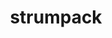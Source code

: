 ---
title: "strumpack"
layout: cache
categories: [package, develop-2024-05-19]
meta: {"versions": ["7.2.0"], "compilers": ["gcc@=11.4.0", "gcc@=9.4.0", "oneapi@=2024.0.0"], "oss": ["ubuntu20.04", "ubuntu22.04"], "platforms": ["linux"], "targets": ["neoverse_v1", "neoverse_v2", "ppc64le", "x86_64_v3"], "stacks": ["e4s", "e4s-neoverse-v2", "e4s-neoverse_v1", "e4s-oneapi", "e4s-power", "e4s-rocm-external", "root"], "num_specs": 14, "num_specs_by_stack": {"e4s-power": 2, "root": 14, "e4s-neoverse_v1": 4, "e4s-neoverse-v2": 4, "e4s-rocm-external": 2, "e4s": 1, "e4s-oneapi": 1}}
spec_details: [{"hash": "z3zrcudtpjyr7xr2rx7vrqnu2dp4dc6y", "compiler": "gcc@=9.4.0", "versions": ["7.2.0"], "os": "ubuntu20.04", "platform": "linux", "target": "ppc64le", "variants": ["build_system=cmake", "build_type=Release", "+butterflypack", "+c_interface", "~count_flops", "+cuda", "cuda_arch=70", "generator=make", "~ipo", "~magma", "+mpi", "+openmp", "+parmetis", "~rocm", "~scotch", "+shared", "~slate", "~task_timers", "+zfp"], "stacks": ["e4s-power", "root"], "size": "-", "tarball": "https://binaries.spack.io/releases/develop-2024-05-19/build_cache/linux-ubuntu20.04-ppc64le/gcc-9.4.0/strumpack-7.2.0/linux-ubuntu20.04-ppc64le-gcc-9.4.0-strumpack-7.2.0-z3zrcudtpjyr7xr2rx7vrqnu2dp4dc6y.spack"}, {"hash": "ibnywt4esascwpyo6r6eof3j3scgptfc", "compiler": "gcc@=9.4.0", "versions": ["7.2.0"], "os": "ubuntu20.04", "platform": "linux", "target": "ppc64le", "variants": ["build_system=cmake", "build_type=Release", "+butterflypack", "+c_interface", "~count_flops", "~cuda", "generator=make", "~ipo", "~magma", "+mpi", "+openmp", "+parmetis", "~rocm", "~scotch", "+shared", "~slate", "~task_timers", "+zfp"], "stacks": ["e4s-power", "root"], "size": "-", "tarball": "https://binaries.spack.io/releases/develop-2024-05-19/build_cache/linux-ubuntu20.04-ppc64le/gcc-9.4.0/strumpack-7.2.0/linux-ubuntu20.04-ppc64le-gcc-9.4.0-strumpack-7.2.0-ibnywt4esascwpyo6r6eof3j3scgptfc.spack"}, {"hash": "66inz7tyfqbn4lc36ys4iuaws23lpdby", "compiler": "gcc@=11.4.0", "versions": ["7.2.0"], "os": "ubuntu22.04", "platform": "linux", "target": "neoverse_v1", "variants": ["build_system=cmake", "build_type=Release", "+butterflypack", "+c_interface", "~count_flops", "+cuda", "cuda_arch=80", "generator=make", "~ipo", "~magma", "+mpi", "+openmp", "+parmetis", "~rocm", "~scotch", "+shared", "~slate", "~task_timers", "+zfp"], "stacks": ["e4s-neoverse_v1", "root"], "size": "-", "tarball": "https://binaries.spack.io/releases/develop-2024-05-19/build_cache/linux-ubuntu22.04-neoverse_v1/gcc-11.4.0/strumpack-7.2.0/linux-ubuntu22.04-neoverse_v1-gcc-11.4.0-strumpack-7.2.0-66inz7tyfqbn4lc36ys4iuaws23lpdby.spack"}, {"hash": "d32z2kb464zhyd5lodipyu7tepdduar4", "compiler": "gcc@=11.4.0", "versions": ["7.2.0"], "os": "ubuntu22.04", "platform": "linux", "target": "neoverse_v1", "variants": ["build_system=cmake", "build_type=Release", "+butterflypack", "+c_interface", "~count_flops", "+cuda", "cuda_arch=90", "generator=make", "~ipo", "~magma", "+mpi", "+openmp", "+parmetis", "~rocm", "~scotch", "+shared", "~slate", "~task_timers", "+zfp"], "stacks": ["e4s-neoverse_v1", "root"], "size": "-", "tarball": "https://binaries.spack.io/releases/develop-2024-05-19/build_cache/linux-ubuntu22.04-neoverse_v1/gcc-11.4.0/strumpack-7.2.0/linux-ubuntu22.04-neoverse_v1-gcc-11.4.0-strumpack-7.2.0-d32z2kb464zhyd5lodipyu7tepdduar4.spack"}, {"hash": "zb2va5nlhqbrzlewnwr2re4yoj2evg72", "compiler": "gcc@=11.4.0", "versions": ["7.2.0"], "os": "ubuntu22.04", "platform": "linux", "target": "neoverse_v1", "variants": ["build_system=cmake", "build_type=Release", "+butterflypack", "+c_interface", "~count_flops", "+cuda", "cuda_arch=75", "generator=make", "~ipo", "~magma", "+mpi", "+openmp", "+parmetis", "~rocm", "~scotch", "+shared", "~slate", "~task_timers", "+zfp"], "stacks": ["e4s-neoverse_v1", "root"], "size": "-", "tarball": "https://binaries.spack.io/releases/develop-2024-05-19/build_cache/linux-ubuntu22.04-neoverse_v1/gcc-11.4.0/strumpack-7.2.0/linux-ubuntu22.04-neoverse_v1-gcc-11.4.0-strumpack-7.2.0-zb2va5nlhqbrzlewnwr2re4yoj2evg72.spack"}, {"hash": "zevaaqzpfozrkopmoqow4ytdykfmlw6o", "compiler": "gcc@=11.4.0", "versions": ["7.2.0"], "os": "ubuntu22.04", "platform": "linux", "target": "neoverse_v1", "variants": ["build_system=cmake", "build_type=Release", "+butterflypack", "+c_interface", "~count_flops", "~cuda", "generator=make", "~ipo", "~magma", "+mpi", "+openmp", "+parmetis", "~rocm", "~scotch", "+shared", "~slate", "~task_timers", "+zfp"], "stacks": ["e4s-neoverse_v1", "root"], "size": "-", "tarball": "https://binaries.spack.io/releases/develop-2024-05-19/build_cache/linux-ubuntu22.04-neoverse_v1/gcc-11.4.0/strumpack-7.2.0/linux-ubuntu22.04-neoverse_v1-gcc-11.4.0-strumpack-7.2.0-zevaaqzpfozrkopmoqow4ytdykfmlw6o.spack"}, {"hash": "qp3dbhcqaoenp33bre7tl2hu5kp4zkzu", "compiler": "gcc@=11.4.0", "versions": ["7.2.0"], "os": "ubuntu22.04", "platform": "linux", "target": "neoverse_v2", "variants": ["build_system=cmake", "build_type=Release", "+butterflypack", "+c_interface", "~count_flops", "~cuda", "generator=make", "~ipo", "~magma", "+mpi", "+openmp", "+parmetis", "~rocm", "~scotch", "+shared", "~slate", "~task_timers", "+zfp"], "stacks": ["e4s-neoverse-v2", "root"], "size": "-", "tarball": "https://binaries.spack.io/releases/develop-2024-05-19/build_cache/linux-ubuntu22.04-neoverse_v2/gcc-11.4.0/strumpack-7.2.0/linux-ubuntu22.04-neoverse_v2-gcc-11.4.0-strumpack-7.2.0-qp3dbhcqaoenp33bre7tl2hu5kp4zkzu.spack"}, {"hash": "5pe72p6c4ha55ocixxzxvbiaa5qlzxz3", "compiler": "gcc@=11.4.0", "versions": ["7.2.0"], "os": "ubuntu22.04", "platform": "linux", "target": "neoverse_v2", "variants": ["build_system=cmake", "build_type=Release", "+butterflypack", "+c_interface", "~count_flops", "+cuda", "cuda_arch=80", "generator=make", "~ipo", "~magma", "+mpi", "+openmp", "+parmetis", "~rocm", "~scotch", "+shared", "~slate", "~task_timers", "+zfp"], "stacks": ["e4s-neoverse-v2", "root"], "size": "-", "tarball": "https://binaries.spack.io/releases/develop-2024-05-19/build_cache/linux-ubuntu22.04-neoverse_v2/gcc-11.4.0/strumpack-7.2.0/linux-ubuntu22.04-neoverse_v2-gcc-11.4.0-strumpack-7.2.0-5pe72p6c4ha55ocixxzxvbiaa5qlzxz3.spack"}, {"hash": "lkveorwvzhypbncdlzhxodgwa4mq4qfl", "compiler": "gcc@=11.4.0", "versions": ["7.2.0"], "os": "ubuntu22.04", "platform": "linux", "target": "neoverse_v2", "variants": ["build_system=cmake", "build_type=Release", "+butterflypack", "+c_interface", "~count_flops", "+cuda", "cuda_arch=90", "generator=make", "~ipo", "~magma", "+mpi", "+openmp", "+parmetis", "~rocm", "~scotch", "+shared", "~slate", "~task_timers", "+zfp"], "stacks": ["e4s-neoverse-v2", "root"], "size": "-", "tarball": "https://binaries.spack.io/releases/develop-2024-05-19/build_cache/linux-ubuntu22.04-neoverse_v2/gcc-11.4.0/strumpack-7.2.0/linux-ubuntu22.04-neoverse_v2-gcc-11.4.0-strumpack-7.2.0-lkveorwvzhypbncdlzhxodgwa4mq4qfl.spack"}, {"hash": "aljczq7xjylppwu3kwlfdlqoletu3gnm", "compiler": "gcc@=11.4.0", "versions": ["7.2.0"], "os": "ubuntu22.04", "platform": "linux", "target": "neoverse_v2", "variants": ["build_system=cmake", "build_type=Release", "+butterflypack", "+c_interface", "~count_flops", "+cuda", "cuda_arch=75", "generator=make", "~ipo", "~magma", "+mpi", "+openmp", "+parmetis", "~rocm", "~scotch", "+shared", "~slate", "~task_timers", "+zfp"], "stacks": ["e4s-neoverse-v2", "root"], "size": "-", "tarball": "https://binaries.spack.io/releases/develop-2024-05-19/build_cache/linux-ubuntu22.04-neoverse_v2/gcc-11.4.0/strumpack-7.2.0/linux-ubuntu22.04-neoverse_v2-gcc-11.4.0-strumpack-7.2.0-aljczq7xjylppwu3kwlfdlqoletu3gnm.spack"}, {"hash": "o3s2lceduj5y5mxmvgeg3cu4ppzd5ely", "compiler": "gcc@=11.4.0", "versions": ["7.2.0"], "os": "ubuntu22.04", "platform": "linux", "target": "x86_64_v3", "variants": ["amdgpu_target=gfx908", "build_system=cmake", "build_type=Release", "+butterflypack", "+c_interface", "~count_flops", "~cuda", "generator=make", "~ipo", "~magma", "+mpi", "+openmp", "+parmetis", "+rocm", "~scotch", "+shared", "~slate", "~task_timers", "+zfp"], "stacks": ["root", "e4s-rocm-external"], "size": "-", "tarball": "https://binaries.spack.io/releases/develop-2024-05-19/build_cache/linux-ubuntu22.04-x86_64_v3/gcc-11.4.0/strumpack-7.2.0/linux-ubuntu22.04-x86_64_v3-gcc-11.4.0-strumpack-7.2.0-o3s2lceduj5y5mxmvgeg3cu4ppzd5ely.spack"}, {"hash": "ovfux4uszvp6qbihkbeqpyylj4ghm2su", "compiler": "gcc@=11.4.0", "versions": ["7.2.0"], "os": "ubuntu22.04", "platform": "linux", "target": "x86_64_v3", "variants": ["build_system=cmake", "build_type=Release", "+butterflypack", "+c_interface", "~count_flops", "~cuda", "generator=make", "~ipo", "~magma", "+mpi", "+openmp", "+parmetis", "~rocm", "~scotch", "+shared", "~slate", "~task_timers", "+zfp"], "stacks": ["e4s", "root"], "size": "-", "tarball": "https://binaries.spack.io/releases/develop-2024-05-19/build_cache/linux-ubuntu22.04-x86_64_v3/gcc-11.4.0/strumpack-7.2.0/linux-ubuntu22.04-x86_64_v3-gcc-11.4.0-strumpack-7.2.0-ovfux4uszvp6qbihkbeqpyylj4ghm2su.spack"}, {"hash": "vcloqrksj565apawxcvuwxdklu4kjajl", "compiler": "gcc@=11.4.0", "versions": ["7.2.0"], "os": "ubuntu22.04", "platform": "linux", "target": "x86_64_v3", "variants": ["amdgpu_target=gfx90a", "build_system=cmake", "build_type=Release", "+butterflypack", "+c_interface", "~count_flops", "~cuda", "generator=make", "~ipo", "~magma", "+mpi", "+openmp", "+parmetis", "+rocm", "~scotch", "+shared", "~slate", "~task_timers", "+zfp"], "stacks": ["root", "e4s-rocm-external"], "size": "-", "tarball": "https://binaries.spack.io/releases/develop-2024-05-19/build_cache/linux-ubuntu22.04-x86_64_v3/gcc-11.4.0/strumpack-7.2.0/linux-ubuntu22.04-x86_64_v3-gcc-11.4.0-strumpack-7.2.0-vcloqrksj565apawxcvuwxdklu4kjajl.spack"}, {"hash": "lwyqbig4raknhjt2eamtzf7lia2ugcf2", "compiler": "oneapi@=2024.0.0", "versions": ["7.2.0"], "os": "ubuntu22.04", "platform": "linux", "target": "x86_64_v3", "variants": ["build_system=cmake", "build_type=Release", "+butterflypack", "+c_interface", "~count_flops", "~cuda", "generator=make", "~ipo", "~magma", "+mpi", "+openmp", "+parmetis", "~rocm", "~scotch", "+shared", "~slate", "~task_timers", "+zfp"], "stacks": ["e4s-oneapi", "root"], "size": "-", "tarball": "https://binaries.spack.io/releases/develop-2024-05-19/build_cache/linux-ubuntu22.04-x86_64_v3/oneapi-2024.0.0/strumpack-7.2.0/linux-ubuntu22.04-x86_64_v3-oneapi-2024.0.0-strumpack-7.2.0-lwyqbig4raknhjt2eamtzf7lia2ugcf2.spack"}]
---